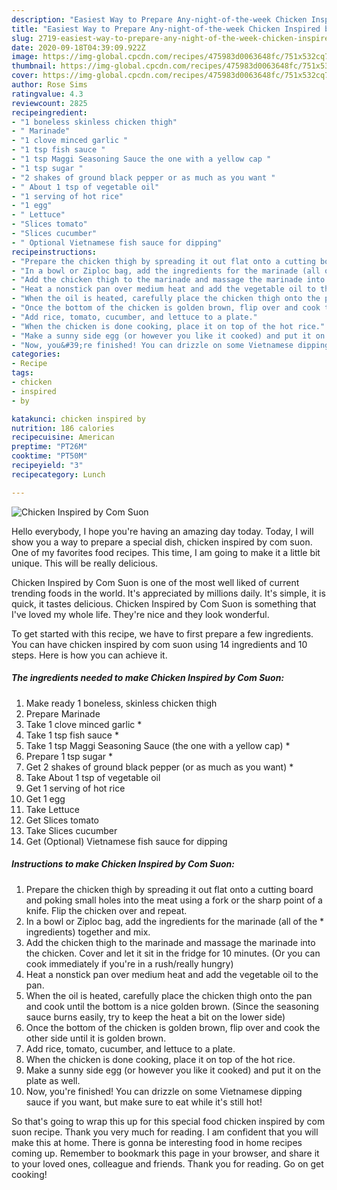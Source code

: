 ```yaml
---
description: "Easiest Way to Prepare Any-night-of-the-week Chicken Inspired by Com Suon"
title: "Easiest Way to Prepare Any-night-of-the-week Chicken Inspired by Com Suon"
slug: 2719-easiest-way-to-prepare-any-night-of-the-week-chicken-inspired-by-com-suon
date: 2020-09-18T04:39:09.922Z
image: https://img-global.cpcdn.com/recipes/475983d0063648fc/751x532cq70/chicken-inspired-by-com-suon-recipe-main-photo.jpg
thumbnail: https://img-global.cpcdn.com/recipes/475983d0063648fc/751x532cq70/chicken-inspired-by-com-suon-recipe-main-photo.jpg
cover: https://img-global.cpcdn.com/recipes/475983d0063648fc/751x532cq70/chicken-inspired-by-com-suon-recipe-main-photo.jpg
author: Rose Sims
ratingvalue: 4.3
reviewcount: 2825
recipeingredient:
- "1 boneless skinless chicken thigh"
- " Marinade"
- "1 clove minced garlic "
- "1 tsp fish sauce "
- "1 tsp Maggi Seasoning Sauce the one with a yellow cap "
- "1 tsp sugar "
- "2 shakes of ground black pepper or as much as you want "
- " About 1 tsp of vegetable oil"
- "1 serving of hot rice"
- "1 egg"
- " Lettuce"
- "Slices tomato"
- "Slices cucumber"
- " Optional Vietnamese fish sauce for dipping"
recipeinstructions:
- "Prepare the chicken thigh by spreading it out flat onto a cutting board and poking small holes into the meat using a fork or the sharp point of a knife. Flip the chicken over and repeat."
- "In a bowl or Ziploc bag, add the ingredients for the marinade (all of the * ingredients) together and mix."
- "Add the chicken thigh to the marinade and massage the marinade into the chicken. Cover and let it sit in the fridge for 10 minutes. (Or you can cook immediately if you&#39;re in a rush/really hungry)"
- "Heat a nonstick pan over medium heat and add the vegetable oil to the pan."
- "When the oil is heated, carefully place the chicken thigh onto the pan and cook until the bottom is a nice golden brown. (Since the seasoning sauce burns easily, try to keep the heat a bit on the lower side)"
- "Once the bottom of the chicken is golden brown, flip over and cook the other side until it is golden brown."
- "Add rice, tomato, cucumber, and lettuce to a plate."
- "When the chicken is done cooking, place it on top of the hot rice."
- "Make a sunny side egg (or however you like it cooked) and put it on the plate as well."
- "Now, you&#39;re finished! You can drizzle on some Vietnamese dipping sauce if you want, but make sure to eat while it&#39;s still hot!"
categories:
- Recipe
tags:
- chicken
- inspired
- by

katakunci: chicken inspired by 
nutrition: 186 calories
recipecuisine: American
preptime: "PT26M"
cooktime: "PT50M"
recipeyield: "3"
recipecategory: Lunch

---
```



![Chicken Inspired by Com Suon](https://img-global.cpcdn.com/recipes/475983d0063648fc/751x532cq70/chicken-inspired-by-com-suon-recipe-main-photo.jpg)

Hello everybody, I hope you're having an amazing day today. Today, I will show you a way to prepare a special dish, chicken inspired by com suon. One of my favorites food recipes. This time, I am going to make it a little bit unique. This will be really delicious.

Chicken Inspired by Com Suon is one of the most well liked of current trending foods in the world. It's appreciated by millions daily. It's simple, it is quick, it tastes delicious. Chicken Inspired by Com Suon is something that I've loved my whole life. They're nice and they look wonderful.




To get started with this recipe, we have to first prepare a few ingredients. You can have chicken inspired by com suon using 14 ingredients and 10 steps. Here is how you can achieve it.

<!--inarticleads1-->

##### The ingredients needed to make Chicken Inspired by Com Suon:

1. Make ready 1 boneless, skinless chicken thigh
1. Prepare  Marinade
1. Take 1 clove minced garlic *
1. Take 1 tsp fish sauce *
1. Take 1 tsp Maggi Seasoning Sauce (the one with a yellow cap) *
1. Prepare 1 tsp sugar *
1. Get 2 shakes of ground black pepper (or as much as you want) *
1. Take  About 1 tsp of vegetable oil
1. Get 1 serving of hot rice
1. Get 1 egg
1. Take  Lettuce
1. Get Slices tomato
1. Take Slices cucumber
1. Get  (Optional) Vietnamese fish sauce for dipping




<!--inarticleads2-->

##### Instructions to make Chicken Inspired by Com Suon:

1. Prepare the chicken thigh by spreading it out flat onto a cutting board and poking small holes into the meat using a fork or the sharp point of a knife. Flip the chicken over and repeat.
1. In a bowl or Ziploc bag, add the ingredients for the marinade (all of the * ingredients) together and mix.
1. Add the chicken thigh to the marinade and massage the marinade into the chicken. Cover and let it sit in the fridge for 10 minutes. (Or you can cook immediately if you&#39;re in a rush/really hungry)
1. Heat a nonstick pan over medium heat and add the vegetable oil to the pan.
1. When the oil is heated, carefully place the chicken thigh onto the pan and cook until the bottom is a nice golden brown. (Since the seasoning sauce burns easily, try to keep the heat a bit on the lower side)
1. Once the bottom of the chicken is golden brown, flip over and cook the other side until it is golden brown.
1. Add rice, tomato, cucumber, and lettuce to a plate.
1. When the chicken is done cooking, place it on top of the hot rice.
1. Make a sunny side egg (or however you like it cooked) and put it on the plate as well.
1. Now, you&#39;re finished! You can drizzle on some Vietnamese dipping sauce if you want, but make sure to eat while it&#39;s still hot!




So that's going to wrap this up for this special food chicken inspired by com suon recipe. Thank you very much for reading. I am confident that you will make this at home. There is gonna be interesting food in home recipes coming up. Remember to bookmark this page in your browser, and share it to your loved ones, colleague and friends. Thank you for reading. Go on get cooking!
